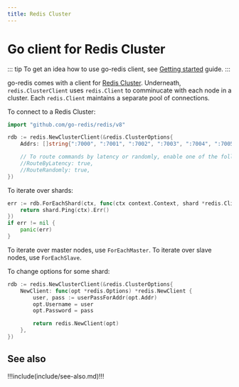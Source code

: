 ```yaml
---
title: Redis Cluster
---
```


# Go client for Redis Cluster

<!-- prettier-ignore -->
::: tip
To get an idea how to use go-redis client, see [Getting started](server.md) guide.
:::

go-redis comes with a client for [Redis Cluster](https://redis.io/topics/cluster-tutorial).
Underneath, `redis.ClusterClient` uses `redis.Client` to comminucate with each node in a cluster.
Each `redis.Client` maintains a separate pool of connections.

To connect to a Redis Cluster:

```go
import "github.com/go-redis/redis/v8"

rdb := redis.NewClusterClient(&redis.ClusterOptions{
    Addrs: []string{":7000", ":7001", ":7002", ":7003", ":7004", ":7005"},

    // To route commands by latency or randomly, enable one of the following.
    //RouteByLatency: true,
    //RouteRandomly: true,
})
```

To iterate over shards:

```go
err := rdb.ForEachShard(ctx, func(ctx context.Context, shard *redis.Client) error {
    return shard.Ping(ctx).Err()
})
if err != nil {
    panic(err)
}
```

To iterate over master nodes, use `ForEachMaster`. To iterate over slave nodes, use `ForEachSlave`.

To change options for some shard:

```go
rdb := redis.NewClusterClient(&redis.ClusterOptions{
    NewClient: func(opt *redis.Options) *redis.NewClient {
        user, pass := userPassForAddr(opt.Addr)
        opt.Username = user
        opt.Password = pass

        return redis.NewClient(opt)
    },
})
```

## See also

!!!include(include/see-also.md)!!!
